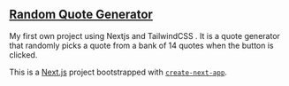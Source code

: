 ## [Random Quote Generator](https://nextjs-random-quote-lr9xfedy2-lucasdota.vercel.app/)

My first own project using Nextjs and TailwindCSS . It is a quote generator that randomly picks a quote from a bank of 14 quotes when the button is clicked.

This is a [Next.js](https://nextjs.org/) project bootstrapped with [`create-next-app`](https://github.com/vercel/next.js/tree/canary/packages/create-next-app).
